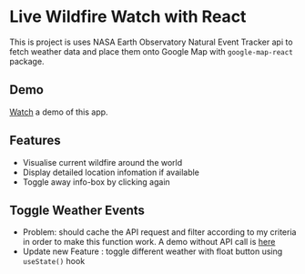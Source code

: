# Live Wildfire Watch with React 

This is project is uses NASA Earth Observatory Natural Event Tracker api to fetch weather data and place them onto Google Map with `google-map-react` package. 

## Demo
[Watch](https://youtu.be/OcF3CsZ7vYE) a demo of this app.

## Features
* Visualise current wildfire around the world
* Display detailed location infomation if available
* Toggle away info-box by clicking again

## Toggle Weather Events
* Problem: should cache the API request and filter according to my criteria in order to make this function work. A demo without API call is [here](https://github.com/google-map-react/google-map-react/issues/993#issue-788674608)
* Update new Feature : toggle different weather with float button using `useState()` hook



